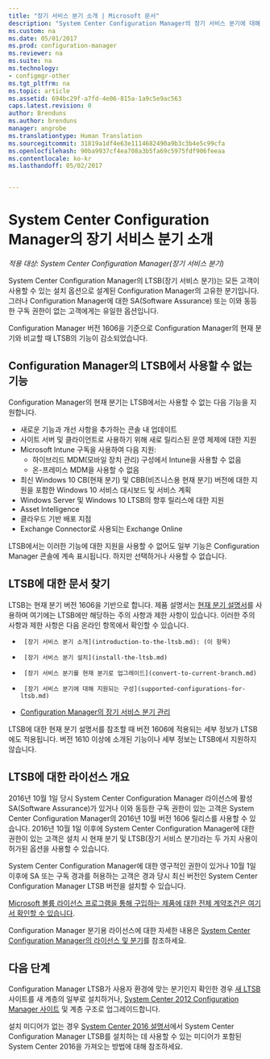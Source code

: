 ```yaml
---
title: "장기 서비스 분기 소개 | Microsoft 문서"
description: "System Center Configuration Manager의 장기 서비스 분기에 대해 알아봅니다."
ms.custom: na
ms.date: 05/01/2017
ms.prod: configuration-manager
ms.reviewer: na
ms.suite: na
ms.technology:
- configmgr-other
ms.tgt_pltfrm: na
ms.topic: article
ms.assetid: 694bc29f-a7fd-4e06-815a-1a9c5e9ac563
caps.latest.revision: 0
author: Brenduns
ms.author: brenduns
manager: angrobe
ms.translationtype: Human Translation
ms.sourcegitcommit: 31819a1df4e63e1114682490a9b3c3b4e5c99cfa
ms.openlocfilehash: 90ba9937cf4ea708a3b5fa69c5975fdf906feeaa
ms.contentlocale: ko-kr
ms.lasthandoff: 05/02/2017


---
```

# <a name="introduction-to-the-long-term-servicing-branch-of-system-center-configuration-manager"></a>System Center Configuration Manager의 장기 서비스 분기 소개

*적용 대상: System Center Configuration Manager(장기 서비스 분기)*

System Center Configuration Manager의 LTSB(장기 서비스 분기)는 모든 고객이 사용할 수 있는 설치 옵션으로 설계된 Configuration Manager의 고유한 분기입니다. 그러나 Configuration Manager에 대한 SA(Software Assurance) 또는 이와 동등한 구독 권한이 없는 고객에게는 유일한 옵션입니다.


Configuration Manager 버전 1606을 기준으로 Configuration Manager의 현재 분기와 비교할 때 LTSB의 기능이 감소되었습니다.


## <a name="features-that-are-not-available-in-the-ltsb-of-configuration-manager"></a>Configuration Manager의 LTSB에서 사용할 수 없는 기능
Configuration Manager의 현재 분기는 LTSB에서는 사용할 수 없는 다음 기능을 지원합니다.

-   새로운 기능과 개선 사항을 추가하는 콘솔 내 업데이트
-   사이트 서버 및 클라이언트로 사용하기 위해 새로 릴리스된 운영 체제에 대한 지원
-   Microsoft Intune 구독을 사용하여 다음 지원:
    -   하이브리드 MDM(모바일 장치 관리) 구성에서 Intune을 사용할 수 없음
    -   온-프레미스 MDM을 사용할 수 없음
-   최신 Windows 10 CB(현재 분기) 및 CBB(비즈니스용 현재 분기) 버전에 대한 지원을 포함한 Windows 10 서비스 대시보드 및 서비스 계획  
-   Windows Server 및 Windows 10 LTSB의 향후 릴리스에 대한 지원
-   Asset Intelligence
-   클라우드 기반 배포 지점
-   Exchange Connector로 사용되는 Exchange Online    

LTSB에서는 이러한 기능에 대한 지원을 사용할 수 없어도 일부 기능은 Configuration Manager 콘솔에 계속 표시됩니다. 하지만 선택하거나 사용할 수 없습니다.


## <a name="find-documentation-for-the-ltsb"></a>LTSB에 대한 문서 찾기
LTSB는 현재 분기 버전 1606을 기반으로 합니다. 제품 설명서는 [현재 분기 설명서](https://docs.microsoft.com/sccm/)를 사용하며 여기에는 LTSB에만 해당하는 주의 사항과 제한 사항이 있습니다. 이러한 주의 사항과 제한 사항은 다음 온라인 항목에서 확인할 수 있습니다.

-      [장기 서비스 분기 소개](introduction-to-the-ltsb.md): (이 항목)
-      [장기 서비스 분기 설치](install-the-ltsb.md)
-      [장기 서비스 분기를 현재 분기로 업그레이드](convert-to-current-branch.md)
-      [장기 서비스 분기에 대해 지원되는 구성](supported-configurations-for-ltsb.md)
-   [Configuration Manager의 장기 서비스 분기 관리](manage-the-ltsb.md)

LTSB에 대한 현재 분기 설명서를 참조할 때 버전 1606에 적용되는 세부 정보가 LTSB에도 적용됩니다. 버전 1610 이상에 소개된 기능이나 세부 정보는 LTSB에서 지원하지 않습니다.


## <a name="licensing-overview-for-the-ltsb"></a>LTSB에 대한 라이선스 개요   
2016년 10월 1일 당시 System Center Configuration Manager 라이선스에 활성 SA(Software Assurance)가 있거나 이와 동등한 구독 권한이 있는 고객은 System Center Configuration Manager의 2016년 10월 버전 1606 릴리스를 사용할 수 있습니다. 2016년 10월 1일 이후에 System Center Configuration Manager에 대한 권한이 있는 고객은 설치 시 현재 분기 및 LTSB(장기 서비스 분기)라는 두 가지 사용이 허가된 옵션을 사용할 수 있습니다.

System Center Configuration Manager에 대한 영구적인 권한이 있거나 10월 1일 이후에 SA 또는 구독 경과를 허용하는 고객은 경과 당시 최신 버전인 System Center Configuration Manager LTSB 버전을 설치할 수 있습니다.

[Microsoft 볼륨 라이선스 프로그램을 통해 구입하는 제품에 대한 전체 계약조건은 여기서 확인할 수 있습니다](http://go.microsoft.com/fwlink/?LinkId=800052).

Configuration Manager 분기용 라이선스에 대한 자세한 내용은 [System Center Configuration Manager의 라이선스 및 분기](learn-more-editions.md)를 참조하세요.

## <a name="next-steps"></a>다음 단계

Configuration Manager LTSB가 사용자 환경에 맞는 분기인지 확인한 경우 [새 LTSB](/sccm/core/understand/install-the-ltsb#install-a-new-site) 사이트를 새 계층의 일부로 설치하거나, [System Center 2012 Configuration Manager 사이트](/sccm/core/understand/install-the-ltsb#upgrade-from-system-center-2012-configuration-manager) 및 계층 구조로 업그레이드합니다.

설치 미디어가 없는 경우 [System Center 2016 설명서](https://technet.microsoft.com/system-center-docs/system-center)에서 System Center Configuration Manager LTSB를 설치하는 데 사용할 수 있는 미디어가 포함된 System Center 2016을 가져오는 방법에 대해 참조하세요.  


